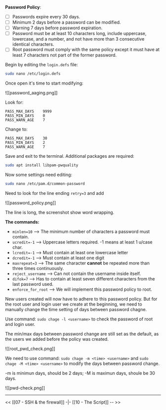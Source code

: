 **Password Policy**:
   - [ ] Passwords expire every 30 days.
   - [ ] Minimum 2 days before a password can be modified.
   - [ ] Warning 7 days before password expiration.
   - [ ] Password must be at least 10 characters long, include uppercase, lowercase, and a number, and not have more than 3 consecutive identical characters.
   - [ ] Root password must comply with the same policy except it must have at least 7 characters not part of the former password.

Begin by editing the `login.defs` file:
```bash
sudo nano /etc/login.defs
```

Once open it's time to start modifying:

![[password_aaging.png]]

Look for:
```
PASS_MAX_DAYS    9999
PASS_MIN_DAYS    0
PASS_WARN_AGE    7
```
Change to:
```
PASS_MAX_DAYS    30
PASS_MIN_DAYS    2
PASS_WARN_AGE    7
```

Save and exit to the terminal. 
Additional packages are required:
```bash
sudo apt install libpam-pwquality
```

Now some settings need editing:
```bash
sudo nano /etc/pam.d/common-password
```

Need to look for the line ending `retry=3`
and add 

![[password_policy.png]]

The line is long, the screenshot show word wrapping.


**The commands:**
- `minlen=10` --> The minimum number of characters a password must contain.
- `ucredit=-1` --> Uppercase letters required. -1 means at least 1 u/case char. 
- `lcredit=-1` --> Must contain at least one lowercase letter
- `dcredit=-1` --> Must contain at least one digit
- `maxrepeat=3` --> The same character **cannot** be repeated more than three times continuously.
- `reject_username` --> Can not contain the username inside itself.
- `difok=7` --> Has to contain at least seven different characters from the last password used.
- `enforce_for_root` --> We will implement this password policy to root.

New users created will now have to adhere to this password policy. 
But for the root user and login user we create at the beginning, we need to manually change the time setting of days between password chagne.

Use command: `sudo chage -l <username>` to check the password of root and login user.

The min/max days between password change are still set as the default, as the users we added before the policy was created.

![[root_pwd_check.png]]

We need to use command: `sudo chage -m <time> <username>` and `sudo chage -M <time> <username>` to modify the days between password change.

-m is minimun days, should be 2 days; -M is maximun days, shoule be 30 days.

![[pwd-check.png]]

---
<<  [[07 - SSH & the firewall]] -|- [[10 - The Script]] -- >>